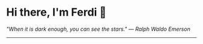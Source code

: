 <h1>Hi there, I'm Ferdi 👋</h1>

<p><em>
  "When it is dark enough, you can see the stars." — Ralph Waldo Emerson
</em></p>

---

